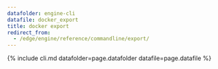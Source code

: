 ```yaml
---
datafolder: engine-cli
datafile: docker_export
title: docker export
redirect_from:
  - /edge/engine/reference/commandline/export/
---
```

<!--
This page is automatically generated from Docker's source code. If you want to
suggest a change to the text that appears here, open a ticket or pull request
in the source repository on GitHub:

https://github.com/docker/cli
-->
{% include cli.md datafolder=page.datafolder datafile=page.datafile %}
